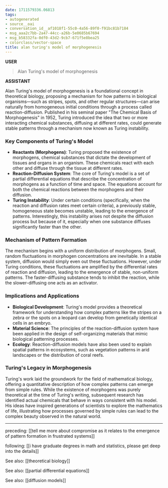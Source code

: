 ```yaml
---
date: 1711579336.06813
tags:
- autogenerated
- source__oai
- conversation_id__af1018f1-55c0-4a56-89f0-f91bc81b7184
- msg_aaa2c7bb-2a47-44cc-a26b-5e0685b67694
- msg_b58332fa-0df0-43d2-9cb7-671f5e8bea25
- colorclass/vector-space
title: alan turing's model of morphogenesis
---
```


**USER**

> Alan Turing's model of morphogenesis


**ASSISTANT**

Alan Turing's model of morphogenesis is a foundational concept in theoretical biology, proposing a mechanism for how patterns in biological organisms—such as stripes, spots, and other regular structures—can arise naturally from homogeneous initial conditions through a process called reaction-diffusion. Published in his seminal paper "The Chemical Basis of Morphogenesis" in 1952, Turing introduced the idea that two or more interacting chemical substances, diffusing at different rates, could generate stable patterns through a mechanism now known as Turing instability.

### Key Components of Turing's Model

- **Reactants (Morphogens)**: Turing proposed the existence of morphogens, chemical substances that dictate the development of tissues and organs in an organism. These chemicals react with each other and diffuse through the tissue at different rates.
- **Reaction-Diffusion System**: The core of Turing's model is a set of partial differential equations that describe the concentration of morphogens as a function of time and space. The equations account for both the chemical reactions between the morphogens and their diffusion.
- **Turing Instability**: Under certain conditions (specifically, when the reaction and diffusion rates meet certain criteria), a previously stable, homogeneous state becomes unstable, leading to the emergence of patterns. Interestingly, this instability arises not despite the diffusion process but because of it, especially when one substance diffuses significantly faster than the other.

### Mechanism of Pattern Formation

The mechanism begins with a uniform distribution of morphogens. Small, random fluctuations in morphogen concentrations are inevitable. In a stable system, diffusion would simply even out these fluctuations. However, under Turing conditions, these fluctuations are amplified by the differential rates of reaction and diffusion, leading to the emergence of stable, non-uniform patterns. The faster-diffusing substance tends to inhibit the reaction, while the slower-diffusing one acts as an activator.

### Implications and Applications

- **Biological Development**: Turing's model provides a theoretical framework for understanding how complex patterns like the stripes on a zebra or the spots on a leopard can develop from genetically identical cells in an embryo.
- **Material Science**: The principles of the reaction-diffusion system have been applied in the design of self-organizing materials that mimic biological patterning processes.
- **Ecology**: Reaction-diffusion models have also been used to explain spatial patterns in ecosystems, such as vegetation patterns in arid landscapes or the distribution of coral reefs.

### Turing's Legacy in Morphogenesis

Turing's work laid the groundwork for the field of mathematical biology, offering a quantitative description of how complex patterns can emerge from simple rules. While the existence of morphogens was purely theoretical at the time of Turing's writing, subsequent research has identified actual chemicals that behave in ways consistent with his model. His ideas have inspired generations of scientists to explore the mathematics of life, illustrating how processes governed by simple rules can lead to the complex beauty observed in the natural world.


---

preceding: [[tell me more about compromise as it relates to the emergence of pattern formation in frustrated systems]]  


following: [[i have graduate degrees in math and statistics, please get deep into the details]]

See also: [[theoretical biology]]


See also: [[partial differential equations]]


See also: [[diffusion models]]